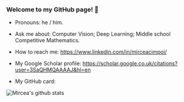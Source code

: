 ### Welcome to my GitHub page! 👋

<!--
**mcimpoi/mcimpoi** is a ✨ _special_ ✨ repository because its `README.md` (this file) appears on your GitHub profile.
-->
- Pronouns: he / him.
- Ask me about: Computer Vision; Deep Learning; Middle school Competitive Mathematics.

- How to reach me: https://www.linkedin.com/in/mirceacimpoi/
- My Google Scholar profile: https://scholar.google.co.uk/citations?user=3SaQHMQAAAAJ&hl=en 
- My GitHub card:

![Mircea's github stats](https://github-readme-stats.vercel.app/api?username=mcimpoi&hide=contribs,prs&show_icons=true)


